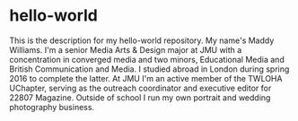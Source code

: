 # hello-world
This is the description for my hello-world repository.
My name's Maddy Williams. I'm a senior Media Arts & Design major at JMU with a concentration in converged media and two minors, Educational  Media and British Communication and Media. I studied abroad in London during spring 2016 to complete the latter. At JMU I'm an active member of the TWLOHA UChapter, serving as the outreach coordinator and executive editor for 22807 Magazine. Outside of school I run my own portrait and wedding photography business. 
